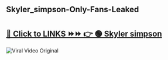 
 ## Skyler_simpson-Only-Fans-Leaked

# <h2><a href="https://clipsfans.com/Skyler_simpson&ref=git">🔗 Click to LINKS ⏩⏩ 👉 🟢 Skyler simpson </a></h2>

<a href="https://clipsfans.com/Skyler_simpson&ref=git" rel="nofollow" data-target="animated-image.originalLink"><img src="https://i.ibb.co.com/xMMVF88/686577567.gif" alt="Viral Video Original" style="max-width: 100%; display: inline-block;" data-target="animated-image.originalImage"></a>
